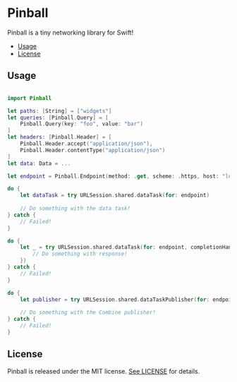# Pinball

Pinball is a tiny networking library for Swift!

- [Usage](#usage)
- [License](#license)

## Usage

```swift

import Pinball

let paths: [String] = ["widgets"]
let queries: [Pinball.Query] = [
    Pinball.Query(key: "foo", value: "bar")
]
let headers: [Pinball.Header] = [
    Pinball.Header.accept("application/json"),
    Pinball.Header.contentType("application/json")
]
let data: Data = ...

let endpoint = Pinball.Endpoint(method: .get, scheme: .https, host: "localhost", port: 3000, user: "example", password: "password", paths: paths, queries: queries, headers: headers, data: data)

do {
    let dataTask = try URLSession.shared.dataTask(for: endpoint)
    
    // Do something with the data task!
} catch {
    // Failed!
}

do {
    let _ = try URLSession.shared.dataTask(for: endpoint, completionHandler: { (data, response, error) in 
        // Do something with response!
    })
} catch {
    // Failed!
}

do {
    let publisher = try URLSession.shared.dataTaskPublisher(for: endpoint)
    
    // Do something with the Combine publisher!
} catch {
    // Failed!
}

```

## License

Pinball is released under the MIT license. [See LICENSE](https://github.com/infinitetoken/Pinball/blob/master/LICENSE) for details.
